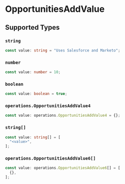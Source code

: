 # OpportunitiesAddValue


## Supported Types

### `string`

```typescript
const value: string = "Uses Salesforce and Marketo";
```

### `number`

```typescript
const value: number = 10;
```

### `boolean`

```typescript
const value: boolean = true;
```

### `operations.OpportunitiesAddValue4`

```typescript
const value: operations.OpportunitiesAddValue4 = {};
```

### `string[]`

```typescript
const value: string[] = [
  "<value>",
];
```

### `operations.OpportunitiesAddValue6[]`

```typescript
const value: operations.OpportunitiesAddValue6[] = [
  {},
];
```

